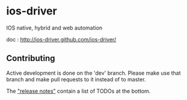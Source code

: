ios-driver
==========

IOS native, hybrid and web automation

doc : http://ios-driver.github.com/ios-driver/

Contributing
------------

Active development is done on the 'dev' branch. Please make use that branch and make pull requests to it instead of to master.

The ["release notes"](https://github.com/ios-driver/ios-driver/blob/master/release.notes) contain a list of TODOs at the bottom.

